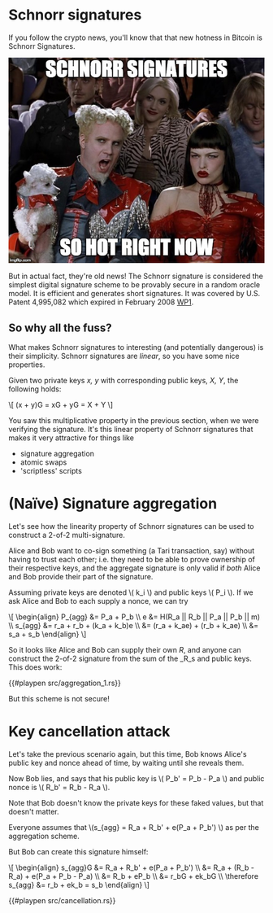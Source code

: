 # Schnorr signatures

If you follow the crypto news, you'll know that that new hotness in Bitcoin is Schnorr Signatures.

![schnorr](./img/schnorr-meme.jpg)

But in actual fact, they're old news! The Schnorr signature is considered the simplest digital signature scheme 
to be provably secure in a random oracle model. It is efficient and generates short signatures. 
It was covered by U.S. Patent 4,995,082 which expired in February 2008 [WP1].

## So why all the fuss?

What makes Schnorr signatures to interesting (and potentially dangerous) is their simplicity. 
Schnorr signatures are _linear_, so you have some nice properties.

Given two private keys _x, y_ with corresponding public keys, _X, Y_, the following holds:

\\[
  (x + y)G = xG + yG = X + Y 
\\]

You saw this multiplicative property in the previous section, when we were verifying the signature. It's this 
linear property of Schnorr signatures that makes it very attractive for things like

* signature aggregation
* atomic swaps
* 'scriptless' scripts

# (Naïve) Signature aggregation

Let's see how the linearity property of Schnorr signatures can be used to construct a 2-of-2 multi-signature.

Alice and Bob want to co-sign something (a Tari transaction, say) without having to trust each other; 
i.e. they need to be able to prove ownership of their respective keys, and the aggregate signature is
only valid if _both_ Alice and Bob provide their part of the signature. 

Assuming private keys are denoted \\( k_i \\) and public keys \\( P_i \\). If we ask Alice and Bob to each 
supply a nonce, we can try

\\[
\begin{align}
  P_{agg} &= P_a + P_b \\\\
  e &= H(R_a || R_b || P_a || P_b || m) \\\\
  s_{agg} &= r_a + r_b + (k_a + k_b)e \\\\
        &= (r_a + k_ae) + (r_b + k_ae) \\\\
        &= s_a + s_b
\end{align}
\\]

So it looks like Alice and Bob can supply their own _R_, and anyone can construct the 2-of-2 signature 
from the sum of the _R_s and public keys. This does work:

{{#playpen src/aggregation_1.rs}}

But this scheme is not secure!

# Key cancellation attack

Let's take the previous scenario again, but this time, Bob knows Alice's public key and nonce ahead of time, by
waiting until she reveals them. 

Now Bob lies, and says that his public key is \\( P_b' = P_b - P_a \\) and public nonce is \\( R_b' = R_b - R_a \\).

Note that Bob doesn't know the private keys for these faked values, but that doesn't matter.

Everyone assumes that \\(s_{agg} = R_a + R_b' + e(P_a + P_b') \\) as per the aggregation scheme.

But Bob can create this signature himself: 

\\[
\begin{align}
  s_{agg}G &= R_a + R_b' + e(P_a + P_b') \\\\
    &= R_a + (R_b - R_a) + e(P_a + P_b - P_a) \\\\
    &= R_b + eP_b \\\\
    &= r_bG + ek_bG \\\\
  \therefore s_{agg} &= r_b + ek_b = s_b
\end{align}
\\]

{{#playpen src/cancellation.rs}}

[WP1]: https://en.wikipedia.org/wiki/Schnorr_signature 'Wikipedia:Schnorr signature'